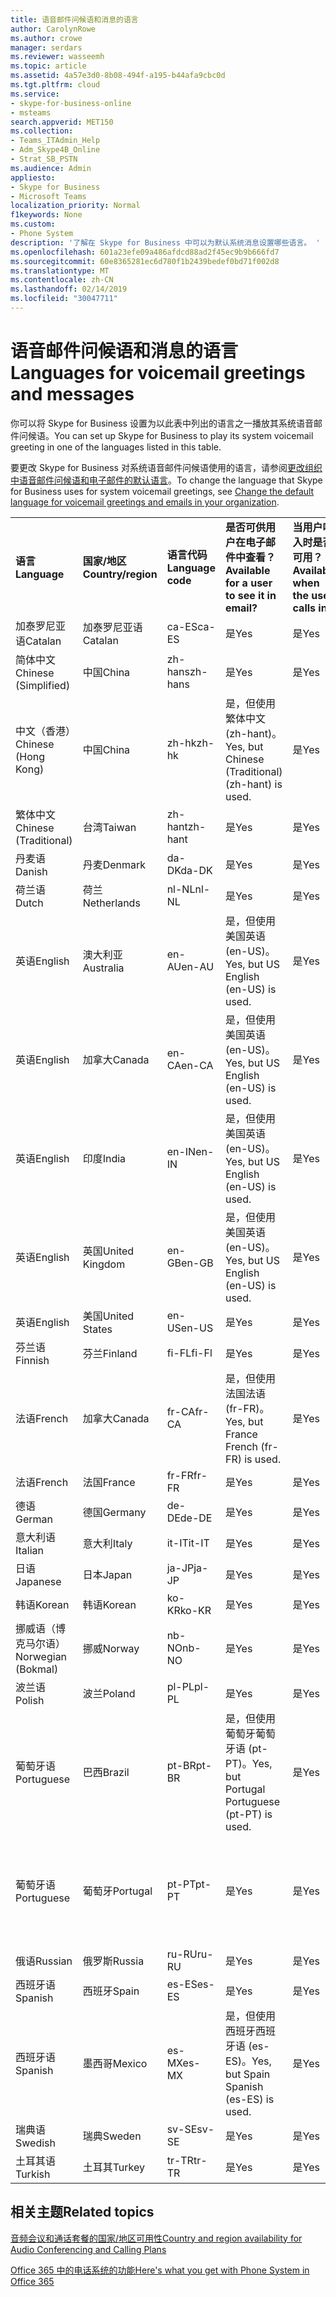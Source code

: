 ```yaml
---
title: 语音邮件问候语和消息的语言
author: CarolynRowe
ms.author: crowe
manager: serdars
ms.reviewer: wasseemh
ms.topic: article
ms.assetid: 4a57e3d0-8b08-494f-a195-b44afa9cbc0d
ms.tgt.pltfrm: cloud
ms.service:
- skype-for-business-online
- msteams
search.appverid: MET150
ms.collection:
- Teams_ITAdmin_Help
- Adm_Skype4B_Online
- Strat_SB_PSTN
ms.audience: Admin
appliesto:
- Skype for Business
- Microsoft Teams
localization_priority: Normal
f1keywords: None
ms.custom:
- Phone System
description: '了解在 Skype for Business 中可以为默认系统消息设置哪些语言。 '
ms.openlocfilehash: 601a23efe09a486afdcd88ad2f45ec9b9b666fd7
ms.sourcegitcommit: 60e8365281ec6d780f1b2439bedef0bd71f002d8
ms.translationtype: MT
ms.contentlocale: zh-CN
ms.lasthandoff: 02/14/2019
ms.locfileid: "30047711"
---
```

# <a name="languages-for-voicemail-greetings-and-messages"></a><span data-ttu-id="512ad-103">语音邮件问候语和消息的语言</span><span class="sxs-lookup"><span data-stu-id="512ad-103">Languages for voicemail greetings and messages</span></span>

<span data-ttu-id="512ad-104">你可以将 Skype for Business 设置为以此表中列出的语言之一播放其系统语音邮件问候语。</span><span class="sxs-lookup"><span data-stu-id="512ad-104">You can set up Skype for Business to play its system voicemail greeting in one of the languages listed in this table.</span></span>
  
<span data-ttu-id="512ad-105">要更改 Skype for Business 对系统语音邮件问候语使用的语言，请参阅[更改组织中语音邮件问候语和电子邮件的默认语言](change-the-default-language-for-greetings-and-emails.md)。</span><span class="sxs-lookup"><span data-stu-id="512ad-105">To change the language that Skype for Business uses for system voicemail greetings, see [Change the default language for voicemail greetings and emails in your organization](change-the-default-language-for-greetings-and-emails.md).</span></span>
  
|||||||
|:-----|:-----|:-----|:-----|:-----|:-----|
|<span data-ttu-id="512ad-106">**语言**</span><span class="sxs-lookup"><span data-stu-id="512ad-106">**Language**</span></span> <br/> |<span data-ttu-id="512ad-107">**国家/地区**</span><span class="sxs-lookup"><span data-stu-id="512ad-107">**Country/region**</span></span> <br/> |<span data-ttu-id="512ad-108">**语言代码**</span><span class="sxs-lookup"><span data-stu-id="512ad-108">**Language code**</span></span> <br/> |<span data-ttu-id="512ad-109">**是否可供用户在电子邮件中查看？**</span><span class="sxs-lookup"><span data-stu-id="512ad-109">**Available for a user to see it in email?**</span></span> <br/> |<span data-ttu-id="512ad-110">**当用户呼入时是否可用？**</span><span class="sxs-lookup"><span data-stu-id="512ad-110">**Available when the user calls in?**</span></span> <br/> |<span data-ttu-id="512ad-111">**转录是否可用？**</span><span class="sxs-lookup"><span data-stu-id="512ad-111">**Transcription available?**</span></span> <br/> |
|<span data-ttu-id="512ad-112">加泰罗尼亚语</span><span class="sxs-lookup"><span data-stu-id="512ad-112">Catalan</span></span>  <br/> |<span data-ttu-id="512ad-113">加泰罗尼亚语</span><span class="sxs-lookup"><span data-stu-id="512ad-113">Catalan</span></span>  <br/> |<span data-ttu-id="512ad-114">ca-ES</span><span class="sxs-lookup"><span data-stu-id="512ad-114">ca-ES</span></span>  <br/> |<span data-ttu-id="512ad-115">是</span><span class="sxs-lookup"><span data-stu-id="512ad-115">Yes</span></span>  <br/> |<span data-ttu-id="512ad-116">是</span><span class="sxs-lookup"><span data-stu-id="512ad-116">Yes</span></span>  <br/> |<span data-ttu-id="512ad-117">否</span><span class="sxs-lookup"><span data-stu-id="512ad-117">No</span></span>  <br/> |
|<span data-ttu-id="512ad-118">简体中文</span><span class="sxs-lookup"><span data-stu-id="512ad-118">Chinese (Simplified)</span></span>  <br/> |<span data-ttu-id="512ad-119">中国</span><span class="sxs-lookup"><span data-stu-id="512ad-119">China</span></span>  <br/> |<span data-ttu-id="512ad-120">zh-hans</span><span class="sxs-lookup"><span data-stu-id="512ad-120">zh-hans</span></span>  <br/> |<span data-ttu-id="512ad-121">是</span><span class="sxs-lookup"><span data-stu-id="512ad-121">Yes</span></span>  <br/> |<span data-ttu-id="512ad-122">是</span><span class="sxs-lookup"><span data-stu-id="512ad-122">Yes</span></span>  <br/> |<span data-ttu-id="512ad-123">是</span><span class="sxs-lookup"><span data-stu-id="512ad-123">Yes</span></span>  <br/> |
|<span data-ttu-id="512ad-124">中文（香港）</span><span class="sxs-lookup"><span data-stu-id="512ad-124">Chinese (Hong Kong)</span></span>  <br/> |<span data-ttu-id="512ad-125">中国</span><span class="sxs-lookup"><span data-stu-id="512ad-125">China</span></span>  <br/> |<span data-ttu-id="512ad-126">zh-hk</span><span class="sxs-lookup"><span data-stu-id="512ad-126">zh-hk</span></span>  <br/> |<span data-ttu-id="512ad-127">是，但使用繁体中文 (zh-hant)。</span><span class="sxs-lookup"><span data-stu-id="512ad-127">Yes, but Chinese (Traditional) (zh-hant) is used.</span></span>  <br/> | <span data-ttu-id="512ad-128">是</span><span class="sxs-lookup"><span data-stu-id="512ad-128">Yes</span></span> <br/> |<span data-ttu-id="512ad-129">是，但使用繁体中文 (zh-hant)。</span><span class="sxs-lookup"><span data-stu-id="512ad-129">Yes, but Chinese (Traditional) (zh-hant) is used.</span></span>  <br/> |
|<span data-ttu-id="512ad-130">繁体中文</span><span class="sxs-lookup"><span data-stu-id="512ad-130">Chinese (Traditional)</span></span>  <br/> |<span data-ttu-id="512ad-131">台湾</span><span class="sxs-lookup"><span data-stu-id="512ad-131">Taiwan</span></span>  <br/> |<span data-ttu-id="512ad-132">zh-hant</span><span class="sxs-lookup"><span data-stu-id="512ad-132">zh-hant</span></span>  <br/> |<span data-ttu-id="512ad-133">是</span><span class="sxs-lookup"><span data-stu-id="512ad-133">Yes</span></span>  <br/> |<span data-ttu-id="512ad-134">是</span><span class="sxs-lookup"><span data-stu-id="512ad-134">Yes</span></span>  <br/> |<span data-ttu-id="512ad-135">否</span><span class="sxs-lookup"><span data-stu-id="512ad-135">No</span></span>  <br/> |
|<span data-ttu-id="512ad-136">丹麦语</span><span class="sxs-lookup"><span data-stu-id="512ad-136">Danish</span></span>  <br/> |<span data-ttu-id="512ad-137">丹麦</span><span class="sxs-lookup"><span data-stu-id="512ad-137">Denmark</span></span>  <br/> |<span data-ttu-id="512ad-138">da-DK</span><span class="sxs-lookup"><span data-stu-id="512ad-138">da-DK</span></span>  <br/> |<span data-ttu-id="512ad-139">是</span><span class="sxs-lookup"><span data-stu-id="512ad-139">Yes</span></span>  <br/> |<span data-ttu-id="512ad-140">是</span><span class="sxs-lookup"><span data-stu-id="512ad-140">Yes</span></span>  <br/> |<span data-ttu-id="512ad-141">否</span><span class="sxs-lookup"><span data-stu-id="512ad-141">No</span></span>  <br/> |
|<span data-ttu-id="512ad-142">荷兰语</span><span class="sxs-lookup"><span data-stu-id="512ad-142">Dutch</span></span>  <br/> |<span data-ttu-id="512ad-143">荷兰</span><span class="sxs-lookup"><span data-stu-id="512ad-143">Netherlands</span></span>  <br/> |<span data-ttu-id="512ad-144">nl-NL</span><span class="sxs-lookup"><span data-stu-id="512ad-144">nl-NL</span></span>  <br/> |<span data-ttu-id="512ad-145">是</span><span class="sxs-lookup"><span data-stu-id="512ad-145">Yes</span></span>  <br/> |<span data-ttu-id="512ad-146">是</span><span class="sxs-lookup"><span data-stu-id="512ad-146">Yes</span></span>  <br/> |<span data-ttu-id="512ad-147">否</span><span class="sxs-lookup"><span data-stu-id="512ad-147">No</span></span>  <br/> |
|<span data-ttu-id="512ad-148">英语</span><span class="sxs-lookup"><span data-stu-id="512ad-148">English</span></span>  <br/> |<span data-ttu-id="512ad-149">澳大利亚</span><span class="sxs-lookup"><span data-stu-id="512ad-149">Australia</span></span>  <br/> |<span data-ttu-id="512ad-150">en-AU</span><span class="sxs-lookup"><span data-stu-id="512ad-150">en-AU</span></span>  <br/> |<span data-ttu-id="512ad-151">是，但使用美国英语 (en-US)。</span><span class="sxs-lookup"><span data-stu-id="512ad-151">Yes, but US English (en-US) is used.</span></span>  <br/> |<span data-ttu-id="512ad-152">是</span><span class="sxs-lookup"><span data-stu-id="512ad-152">Yes</span></span>  <br/> |<span data-ttu-id="512ad-153">是，但使用美国英语 (en-US)。</span><span class="sxs-lookup"><span data-stu-id="512ad-153">Yes, but US English (en-US) is used.</span></span>  <br/> |
|<span data-ttu-id="512ad-154">英语</span><span class="sxs-lookup"><span data-stu-id="512ad-154">English</span></span>  <br/> |<span data-ttu-id="512ad-155">加拿大</span><span class="sxs-lookup"><span data-stu-id="512ad-155">Canada</span></span>  <br/> |<span data-ttu-id="512ad-156">en-CA</span><span class="sxs-lookup"><span data-stu-id="512ad-156">en-CA</span></span>  <br/> |<span data-ttu-id="512ad-157">是，但使用美国英语 (en-US)。</span><span class="sxs-lookup"><span data-stu-id="512ad-157">Yes, but US English (en-US) is used.</span></span>  <br/> |<span data-ttu-id="512ad-158">是</span><span class="sxs-lookup"><span data-stu-id="512ad-158">Yes</span></span>  <br/> |<span data-ttu-id="512ad-159">是，但使用美国英语 (en-US)。</span><span class="sxs-lookup"><span data-stu-id="512ad-159">Yes, but US English (en-US) is used.</span></span>  <br/> |
|<span data-ttu-id="512ad-160">英语</span><span class="sxs-lookup"><span data-stu-id="512ad-160">English</span></span>  <br/> |<span data-ttu-id="512ad-161">印度</span><span class="sxs-lookup"><span data-stu-id="512ad-161">India</span></span>  <br/> |<span data-ttu-id="512ad-162">en-IN</span><span class="sxs-lookup"><span data-stu-id="512ad-162">en-IN</span></span>  <br/> |<span data-ttu-id="512ad-163">是，但使用美国英语 (en-US)。</span><span class="sxs-lookup"><span data-stu-id="512ad-163">Yes, but US English (en-US) is used.</span></span>  <br/> |<span data-ttu-id="512ad-164">是</span><span class="sxs-lookup"><span data-stu-id="512ad-164">Yes</span></span>  <br/> |<span data-ttu-id="512ad-165">是，但使用美国英语 (en-US)。</span><span class="sxs-lookup"><span data-stu-id="512ad-165">Yes, but US English (en-US) is used.</span></span>  <br/> |
|<span data-ttu-id="512ad-166">英语</span><span class="sxs-lookup"><span data-stu-id="512ad-166">English</span></span>  <br/> |<span data-ttu-id="512ad-167">英国</span><span class="sxs-lookup"><span data-stu-id="512ad-167">United Kingdom</span></span>  <br/> |<span data-ttu-id="512ad-168">en-GB</span><span class="sxs-lookup"><span data-stu-id="512ad-168">en-GB</span></span>  <br/> |<span data-ttu-id="512ad-169">是，但使用美国英语 (en-US)。</span><span class="sxs-lookup"><span data-stu-id="512ad-169">Yes, but US English (en-US) is used.</span></span>  <br/> |<span data-ttu-id="512ad-170">是</span><span class="sxs-lookup"><span data-stu-id="512ad-170">Yes</span></span>  <br/> |<span data-ttu-id="512ad-171">是，但使用美国英语 (en-US)。</span><span class="sxs-lookup"><span data-stu-id="512ad-171">Yes, but US English (en-US) is used.</span></span>  <br/> |
|<span data-ttu-id="512ad-172">英语</span><span class="sxs-lookup"><span data-stu-id="512ad-172">English</span></span>  <br/> |<span data-ttu-id="512ad-173">美国</span><span class="sxs-lookup"><span data-stu-id="512ad-173">United States</span></span>  <br/> |<span data-ttu-id="512ad-174">en-US</span><span class="sxs-lookup"><span data-stu-id="512ad-174">en-US</span></span>  <br/> |<span data-ttu-id="512ad-175">是</span><span class="sxs-lookup"><span data-stu-id="512ad-175">Yes</span></span>  <br/> |<span data-ttu-id="512ad-176">是</span><span class="sxs-lookup"><span data-stu-id="512ad-176">Yes</span></span>  <br/> |<span data-ttu-id="512ad-177">是</span><span class="sxs-lookup"><span data-stu-id="512ad-177">Yes</span></span>  <br/> |
|<span data-ttu-id="512ad-178">芬兰语</span><span class="sxs-lookup"><span data-stu-id="512ad-178">Finnish</span></span>  <br/> |<span data-ttu-id="512ad-179">芬兰</span><span class="sxs-lookup"><span data-stu-id="512ad-179">Finland</span></span>  <br/> |<span data-ttu-id="512ad-180">fi-FL</span><span class="sxs-lookup"><span data-stu-id="512ad-180">fi-Fl</span></span>  <br/> |<span data-ttu-id="512ad-181">是</span><span class="sxs-lookup"><span data-stu-id="512ad-181">Yes</span></span>  <br/> |<span data-ttu-id="512ad-182">是</span><span class="sxs-lookup"><span data-stu-id="512ad-182">Yes</span></span>  <br/> |<span data-ttu-id="512ad-183">否</span><span class="sxs-lookup"><span data-stu-id="512ad-183">No</span></span>  <br/> |
|<span data-ttu-id="512ad-184">法语</span><span class="sxs-lookup"><span data-stu-id="512ad-184">French</span></span>  <br/> |<span data-ttu-id="512ad-185">加拿大</span><span class="sxs-lookup"><span data-stu-id="512ad-185">Canada</span></span>  <br/> |<span data-ttu-id="512ad-186">fr-CA</span><span class="sxs-lookup"><span data-stu-id="512ad-186">fr-CA</span></span>  <br/> |<span data-ttu-id="512ad-187">是，但使用法国法语 (fr-FR)。</span><span class="sxs-lookup"><span data-stu-id="512ad-187">Yes, but France French (fr-FR) is used.</span></span>  <br/> |<span data-ttu-id="512ad-188">是</span><span class="sxs-lookup"><span data-stu-id="512ad-188">Yes</span></span>  <br/> |<span data-ttu-id="512ad-189">是，但使用法国法语 (fr-FR)。</span><span class="sxs-lookup"><span data-stu-id="512ad-189">Yes, but France French (fr-FR) is used.</span></span>  <br/> |
|<span data-ttu-id="512ad-190">法语</span><span class="sxs-lookup"><span data-stu-id="512ad-190">French</span></span>  <br/> |<span data-ttu-id="512ad-191">法国</span><span class="sxs-lookup"><span data-stu-id="512ad-191">France</span></span>  <br/> |<span data-ttu-id="512ad-192">fr-FR</span><span class="sxs-lookup"><span data-stu-id="512ad-192">fr-FR</span></span>  <br/> |<span data-ttu-id="512ad-193">是</span><span class="sxs-lookup"><span data-stu-id="512ad-193">Yes</span></span>  <br/> |<span data-ttu-id="512ad-194">是</span><span class="sxs-lookup"><span data-stu-id="512ad-194">Yes</span></span>  <br/> |<span data-ttu-id="512ad-195">是</span><span class="sxs-lookup"><span data-stu-id="512ad-195">Yes</span></span>  <br/> |
|<span data-ttu-id="512ad-196">德语</span><span class="sxs-lookup"><span data-stu-id="512ad-196">German</span></span>  <br/> |<span data-ttu-id="512ad-197">德国</span><span class="sxs-lookup"><span data-stu-id="512ad-197">Germany</span></span>  <br/> |<span data-ttu-id="512ad-198">de-DE</span><span class="sxs-lookup"><span data-stu-id="512ad-198">de-DE</span></span>  <br/> |<span data-ttu-id="512ad-199">是</span><span class="sxs-lookup"><span data-stu-id="512ad-199">Yes</span></span>  <br/> |<span data-ttu-id="512ad-200">是</span><span class="sxs-lookup"><span data-stu-id="512ad-200">Yes</span></span>  <br/> |<span data-ttu-id="512ad-201">是</span><span class="sxs-lookup"><span data-stu-id="512ad-201">Yes</span></span>  <br/> |
|<span data-ttu-id="512ad-202">意大利语</span><span class="sxs-lookup"><span data-stu-id="512ad-202">Italian</span></span>  <br/> |<span data-ttu-id="512ad-203">意大利</span><span class="sxs-lookup"><span data-stu-id="512ad-203">Italy</span></span>  <br/> |<span data-ttu-id="512ad-204">it-IT</span><span class="sxs-lookup"><span data-stu-id="512ad-204">it-IT</span></span>  <br/> |<span data-ttu-id="512ad-205">是</span><span class="sxs-lookup"><span data-stu-id="512ad-205">Yes</span></span>  <br/> |<span data-ttu-id="512ad-206">是</span><span class="sxs-lookup"><span data-stu-id="512ad-206">Yes</span></span>  <br/> |<span data-ttu-id="512ad-207">是</span><span class="sxs-lookup"><span data-stu-id="512ad-207">Yes</span></span>  <br/> |
|<span data-ttu-id="512ad-208">日语</span><span class="sxs-lookup"><span data-stu-id="512ad-208">Japanese</span></span>  <br/> |<span data-ttu-id="512ad-209">日本</span><span class="sxs-lookup"><span data-stu-id="512ad-209">Japan</span></span>  <br/> |<span data-ttu-id="512ad-210">ja-JP</span><span class="sxs-lookup"><span data-stu-id="512ad-210">ja-JP</span></span>  <br/> |<span data-ttu-id="512ad-211">是</span><span class="sxs-lookup"><span data-stu-id="512ad-211">Yes</span></span>  <br/> |<span data-ttu-id="512ad-212">是</span><span class="sxs-lookup"><span data-stu-id="512ad-212">Yes</span></span>  <br/> |<span data-ttu-id="512ad-213">否</span><span class="sxs-lookup"><span data-stu-id="512ad-213">No</span></span>  <br/> |
|<span data-ttu-id="512ad-214">韩语</span><span class="sxs-lookup"><span data-stu-id="512ad-214">Korean</span></span>  <br/> |<span data-ttu-id="512ad-215">韩语</span><span class="sxs-lookup"><span data-stu-id="512ad-215">Korean</span></span>  <br/> |<span data-ttu-id="512ad-216">ko-KR</span><span class="sxs-lookup"><span data-stu-id="512ad-216">ko-KR</span></span>  <br/> |<span data-ttu-id="512ad-217">是</span><span class="sxs-lookup"><span data-stu-id="512ad-217">Yes</span></span>  <br/> |<span data-ttu-id="512ad-218">是</span><span class="sxs-lookup"><span data-stu-id="512ad-218">Yes</span></span>  <br/> |<span data-ttu-id="512ad-219">否</span><span class="sxs-lookup"><span data-stu-id="512ad-219">No</span></span>  <br/> |
|<span data-ttu-id="512ad-220">挪威语（博克马尔语）</span><span class="sxs-lookup"><span data-stu-id="512ad-220">Norwegian (Bokmal)</span></span>  <br/> |<span data-ttu-id="512ad-221">挪威</span><span class="sxs-lookup"><span data-stu-id="512ad-221">Norway</span></span>  <br/> |<span data-ttu-id="512ad-222">nb-NO</span><span class="sxs-lookup"><span data-stu-id="512ad-222">nb-NO</span></span>  <br/> |<span data-ttu-id="512ad-223">是</span><span class="sxs-lookup"><span data-stu-id="512ad-223">Yes</span></span>  <br/> |<span data-ttu-id="512ad-224">是</span><span class="sxs-lookup"><span data-stu-id="512ad-224">Yes</span></span>  <br/> |<span data-ttu-id="512ad-225">否</span><span class="sxs-lookup"><span data-stu-id="512ad-225">No</span></span>  <br/> |
|<span data-ttu-id="512ad-226">波兰语</span><span class="sxs-lookup"><span data-stu-id="512ad-226">Polish</span></span>  <br/> |<span data-ttu-id="512ad-227">波兰</span><span class="sxs-lookup"><span data-stu-id="512ad-227">Poland</span></span>  <br/> |<span data-ttu-id="512ad-228">pl-PL</span><span class="sxs-lookup"><span data-stu-id="512ad-228">pl-PL</span></span>  <br/> |<span data-ttu-id="512ad-229">是</span><span class="sxs-lookup"><span data-stu-id="512ad-229">Yes</span></span>  <br/> | <span data-ttu-id="512ad-230">是</span><span class="sxs-lookup"><span data-stu-id="512ad-230">Yes</span></span> <br/> |<span data-ttu-id="512ad-231">否</span><span class="sxs-lookup"><span data-stu-id="512ad-231">No</span></span>  <br/> |
|<span data-ttu-id="512ad-232">葡萄牙语</span><span class="sxs-lookup"><span data-stu-id="512ad-232">Portuguese</span></span>  <br/> |<span data-ttu-id="512ad-233">巴西</span><span class="sxs-lookup"><span data-stu-id="512ad-233">Brazil</span></span>  <br/> |<span data-ttu-id="512ad-234">pt-BR</span><span class="sxs-lookup"><span data-stu-id="512ad-234">pt-BR</span></span>  <br/> |<span data-ttu-id="512ad-235">是，但使用葡萄牙葡萄牙语 (pt-PT)。</span><span class="sxs-lookup"><span data-stu-id="512ad-235">Yes, but Portugal Portuguese (pt-PT) is used.</span></span>  <br/> |<span data-ttu-id="512ad-236">是</span><span class="sxs-lookup"><span data-stu-id="512ad-236">Yes</span></span>  <br/> |<span data-ttu-id="512ad-237">是</span><span class="sxs-lookup"><span data-stu-id="512ad-237">Yes</span></span>  <br/> |
|<span data-ttu-id="512ad-238">葡萄牙语</span><span class="sxs-lookup"><span data-stu-id="512ad-238">Portuguese</span></span>  <br/> |<span data-ttu-id="512ad-239">葡萄牙</span><span class="sxs-lookup"><span data-stu-id="512ad-239">Portugal</span></span>  <br/> |<span data-ttu-id="512ad-240">pt-PT</span><span class="sxs-lookup"><span data-stu-id="512ad-240">pt-PT</span></span>  <br/> |<span data-ttu-id="512ad-241">是</span><span class="sxs-lookup"><span data-stu-id="512ad-241">Yes</span></span>  <br/> |<span data-ttu-id="512ad-242">是</span><span class="sxs-lookup"><span data-stu-id="512ad-242">Yes</span></span>  <br/> |<span data-ttu-id="512ad-243">是，但使用巴西葡萄牙语 (pt-BR)。</span><span class="sxs-lookup"><span data-stu-id="512ad-243">Yes, but Brazil Portuguese (pt-BR) is used.</span></span>  <br/> |
|<span data-ttu-id="512ad-244">俄语</span><span class="sxs-lookup"><span data-stu-id="512ad-244">Russian</span></span>  <br/> |<span data-ttu-id="512ad-245">俄罗斯</span><span class="sxs-lookup"><span data-stu-id="512ad-245">Russia</span></span>  <br/> |<span data-ttu-id="512ad-246">ru-RU</span><span class="sxs-lookup"><span data-stu-id="512ad-246">ru-RU</span></span>  <br/> |<span data-ttu-id="512ad-247">是</span><span class="sxs-lookup"><span data-stu-id="512ad-247">Yes</span></span>  <br/> |<span data-ttu-id="512ad-248">是</span><span class="sxs-lookup"><span data-stu-id="512ad-248">Yes</span></span>  <br/> |<span data-ttu-id="512ad-249">否</span><span class="sxs-lookup"><span data-stu-id="512ad-249">No</span></span>  <br/> |
|<span data-ttu-id="512ad-250">西班牙语</span><span class="sxs-lookup"><span data-stu-id="512ad-250">Spanish</span></span>  <br/> |<span data-ttu-id="512ad-251">西班牙</span><span class="sxs-lookup"><span data-stu-id="512ad-251">Spain</span></span>  <br/> |<span data-ttu-id="512ad-252">es-ES</span><span class="sxs-lookup"><span data-stu-id="512ad-252">es-ES</span></span>  <br/> |<span data-ttu-id="512ad-253">是</span><span class="sxs-lookup"><span data-stu-id="512ad-253">Yes</span></span>  <br/> |<span data-ttu-id="512ad-254">是</span><span class="sxs-lookup"><span data-stu-id="512ad-254">Yes</span></span>  <br/> |<span data-ttu-id="512ad-255">是</span><span class="sxs-lookup"><span data-stu-id="512ad-255">Yes</span></span>  <br/> |
|<span data-ttu-id="512ad-256">西班牙语</span><span class="sxs-lookup"><span data-stu-id="512ad-256">Spanish</span></span>  <br/> |<span data-ttu-id="512ad-257">墨西哥</span><span class="sxs-lookup"><span data-stu-id="512ad-257">Mexico</span></span>  <br/> |<span data-ttu-id="512ad-258">es-MX</span><span class="sxs-lookup"><span data-stu-id="512ad-258">es-MX</span></span>  <br/> |<span data-ttu-id="512ad-259">是，但使用西班牙西班牙语 (es-ES)。</span><span class="sxs-lookup"><span data-stu-id="512ad-259">Yes, but Spain Spanish (es-ES) is used.</span></span>  <br/> |<span data-ttu-id="512ad-260">是</span><span class="sxs-lookup"><span data-stu-id="512ad-260">Yes</span></span>  <br/> |<span data-ttu-id="512ad-261">是，但使用西班牙西班牙语 (es-ES)。</span><span class="sxs-lookup"><span data-stu-id="512ad-261">Yes, but Spain Spanish (es-ES) is used.</span></span>  <br/> |
|<span data-ttu-id="512ad-262">瑞典语</span><span class="sxs-lookup"><span data-stu-id="512ad-262">Swedish</span></span>  <br/> |<span data-ttu-id="512ad-263">瑞典</span><span class="sxs-lookup"><span data-stu-id="512ad-263">Sweden</span></span>  <br/> |<span data-ttu-id="512ad-264">sv-SE</span><span class="sxs-lookup"><span data-stu-id="512ad-264">sv-SE</span></span>  <br/> |<span data-ttu-id="512ad-265">是</span><span class="sxs-lookup"><span data-stu-id="512ad-265">Yes</span></span>  <br/> |<span data-ttu-id="512ad-266">是</span><span class="sxs-lookup"><span data-stu-id="512ad-266">Yes</span></span>  <br/> |<span data-ttu-id="512ad-267">否</span><span class="sxs-lookup"><span data-stu-id="512ad-267">No</span></span>  <br/> |
|<span data-ttu-id="512ad-268">土耳其语</span><span class="sxs-lookup"><span data-stu-id="512ad-268">Turkish</span></span>  <br/> |<span data-ttu-id="512ad-269">土耳其</span><span class="sxs-lookup"><span data-stu-id="512ad-269">Turkey</span></span>  <br/> |<span data-ttu-id="512ad-270">tr-TR</span><span class="sxs-lookup"><span data-stu-id="512ad-270">tr-TR</span></span>  <br/> |<span data-ttu-id="512ad-271">是</span><span class="sxs-lookup"><span data-stu-id="512ad-271">Yes</span></span>  <br/> |<span data-ttu-id="512ad-272">是</span><span class="sxs-lookup"><span data-stu-id="512ad-272">Yes</span></span>  <br/> |<span data-ttu-id="512ad-273">否</span><span class="sxs-lookup"><span data-stu-id="512ad-273">No</span></span>  <br/> |
   
## <a name="related-topics"></a><span data-ttu-id="512ad-274">相关主题</span><span class="sxs-lookup"><span data-stu-id="512ad-274">Related topics</span></span>
[<span data-ttu-id="512ad-275">音频会议和通话套餐的国家/地区可用性</span><span class="sxs-lookup"><span data-stu-id="512ad-275">Country and region availability for Audio Conferencing and Calling Plans</span></span>](country-and-region-availability-for-audio-conferencing-and-calling-plans/country-and-region-availability-for-audio-conferencing-and-calling-plans.md)

[<span data-ttu-id="512ad-276">Office 365 中的电话系统的功能</span><span class="sxs-lookup"><span data-stu-id="512ad-276">Here's what you get with Phone System in Office 365</span></span>](here-s-what-you-get-with-phone-system.md)
  
  
 